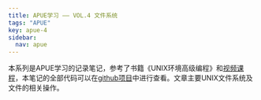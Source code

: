 ```yaml
---
title: APUE学习 —— VOL.4 文件系统
tags: "APUE"
key: apue-4
sidebar:
  nav: apue
---
```


本系列是APUE学习的记录笔记，参考了书籍《UNIX环境高级编程》和[视频课程](https://www.bilibili.com/video/BV18p4y167Md/)，本笔记的全部代码可以在[github项目](https://github.com/TypeFloat/APUE-Learning)中进行查看。文章主要UNIX文件系统及文件的相关操作。

# 